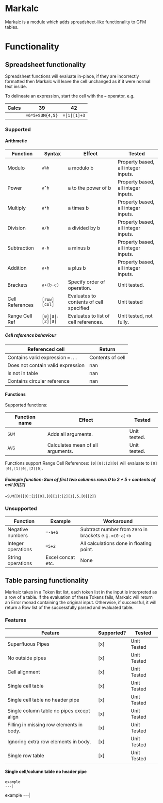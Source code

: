 
# Markalc

Markalc is a module which adds spreadsheet-like functionality to GFM tables.

# Functionality
## Spreadsheet functionality
Spreadsheet functions will evaluate in-place, if they are incorrectly formatted then Markalc will leave the cell unchanged as if it were normal text inside. 

To delineate an expression, start the cell with the `=` operator, e.g.

Calcs|39|42|
|---|---|---|
||`=6*5+SUM{4,5}`|`=[1][1]+3`|

### Supported

#### Arithmetic

|Function|Syntax|Effect|Tested|
|---|---|---|---|
|Modulo|`a%b`|a modulo b|Property based, all integer inputs.
|Power|`a^b`|a to the power of b|Property based, all integer inputs.
|Multiply|`a*b`|a times b|Property based, all integer inputs.
|Division|`a/b`|a divided by b|Property based, all integer inputs.
|Subtraction|`a-b`|a minus b|Property based, all integer inputs.
|Addition|`a+b`|a plus b|Property based, all integer inputs.
|Brackets|`a+(b-c)`|Specify order of operation.|Unit tested.
|Cell References|`[row][col]`|Evaluates to contents of cell specified|Unit tested|
|Range Cell Ref|`[0][0]:[2][0]`|Evaluates to list of cell references.|Unit tested, not fully.|


##### Cell reference behaviour

|Referenced cell|Return|
|---|---|
|Contains valid expression `=...`|Contents of cell|
|Does not contain valid expression|nan|
|Is not in table|nan|
|Contains circular reference|nan|

#### Functions

Supported functions:

|Function name| Effect| Tested|
|---|---|---|
|`SUM`|Adds all arguments.|Unit tested.|
|`AVG`|Calculates mean of all arguments.|Unit tested.|

Functions support Range Cell References: `[0][0]:[2][0]` will evaluate to `[0][0],[1][0],[2][0]`.

##### Example function: Sum of first two columns rows 0 to 2 + 5 + contents of cell \[0\]\[2\]

`=SUM{[0][0]:[2][0],[0][1]:[2][1],5,[0][2]}`

### Unsupported

|Function|Example|Workaround|
|---|---|---|
|Negative numbers  |`=-a+b`|Subtract number from zero in brackets e.g. `=(0-a)+b`|
|Integer operations|`=5+2`|All calculations done in floating point.|
|String operations|Excel concat etc.|None|

## Table parsing functionality

Markalc takes in a Token list list, each token list in the input is interpreted as a row of a table. If the evaluation of these Tokens fails, Markalc will return an Error monad containing the original input. Otherwise, if successful, it will return a Row list of the successfully parsed and evaluated table.

### Features

|Feature|Supported?|Tested|
|---|---|---|
|Superfluous Pipes|[x]|Unit Tested|
|No outside pipes|[x]|Unit Tested|
|Cell alignment|[x]|Unit Tested|
|Single cell table|[x]|Unit Tested|
|Single cell table no header pipe|[x]|Unit Tested|
|Single column table no pipes except align|[x]|Unit Tested|
|Filling in missing row elements in body.|[x]|Unit Tested|
|Ignoring extra row elements in body.|[x]|Unit Tested|
|Single row table|[x]|Unit Tested|


#### Single cell/column table no header pipe
```
example
---|
```

example
---|


